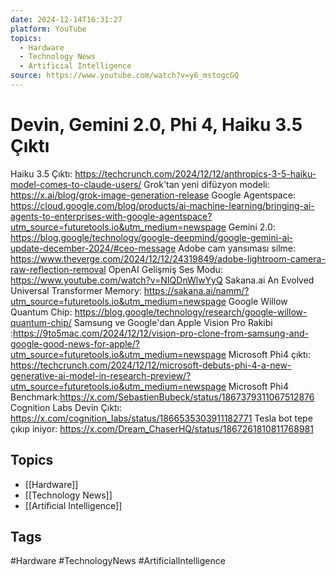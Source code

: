 ```yaml
---
date: 2024-12-14T16:31:27
platform: YouTube
topics:
  - Hardware
  - Technology News
  - Artificial Intelligence
source: https://www.youtube.com/watch?v=y6_mstogcGQ
---
```

# Devin, Gemini 2.0, Phi 4, Haiku 3.5 Çıktı

Haiku 3.5 Çıktı: https://techcrunch.com/2024/12/12/anthropics-3-5-haiku-model-comes-to-claude-users/
Grok'tan yeni difüzyon modeli: https://x.ai/blog/grok-image-generation-release
Google Agentspace: https://cloud.google.com/blog/products/ai-machine-learning/bringing-ai-agents-to-enterprises-with-google-agentspace?utm_source=futuretools.io&utm_medium=newspage
Gemini 2.0: https://blog.google/technology/google-deepmind/google-gemini-ai-update-december-2024/#ceo-message
Adobe cam yansıması silme: https://www.theverge.com/2024/12/12/24319849/adobe-lightroom-camera-raw-reflection-removal
OpenAI Gelişmiş Ses Modu: https://www.youtube.com/watch?v=NIQDnWlwYyQ
Sakana.ai An Evolved Universal Transformer Memory: https://sakana.ai/namm/?utm_source=futuretools.io&utm_medium=newspage
Google Willow Quantum Chip: https://blog.google/technology/research/google-willow-quantum-chip/
Samsung ve Google'dan Apple Vision Pro Rakibi :https://9to5mac.com/2024/12/12/vision-pro-clone-from-samsung-and-google-good-news-for-apple/?utm_source=futuretools.io&utm_medium=newspage
Microsoft Phi4 çıktı: https://techcrunch.com/2024/12/12/microsoft-debuts-phi-4-a-new-generative-ai-model-in-research-preview/?utm_source=futuretools.io&utm_medium=newspage
Microsoft Phi4 Benchmark:https://x.com/SebastienBubeck/status/1867379311067512876
Cognition Labs Devin Çıktı: https://x.com/cognition_labs/status/1866535303911182771
Tesla bot tepe çıkıp iniyor: https://x.com/Dream_ChaserHQ/status/1867261810811768981

## Topics
- [[Hardware]]
- [[Technology News]]
- [[Artificial Intelligence]]

## Tags
#Hardware #TechnologyNews #ArtificialIntelligence